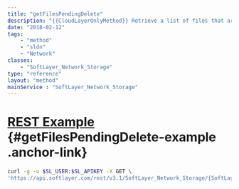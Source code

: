 ```yaml
---
title: "getFilesPendingDelete"
description: "{{CloudLayerOnlyMethod}} Retrieve a list of files that are pending deletion in a Storage account's recycle bin. Files in an account's recycle bin may either be restored to the account's root directory or permanently deleted. This method does not download file content. "
date: "2018-02-12"
tags:
    - "method"
    - "sldn"
    - "Network"
classes:
    - "SoftLayer_Network_Storage"
type: "reference"
layout: "method"
mainService : "SoftLayer_Network_Storage"
---
```


# [REST Example](#getFilesPendingDelete-example) <a href="/article/rest/"><i class="fas fa-question"></i></a> {#getFilesPendingDelete-example .anchor-link} 
```bash
curl -g -u $SL_USER:$SL_APIKEY -X GET \
'https://api.softlayer.com/rest/v3.1/SoftLayer_Network_Storage/{SoftLayer_Network_StorageID}/getFilesPendingDelete'
```
